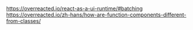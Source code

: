 https://overreacted.io/react-as-a-ui-runtime/#batching
https://overreacted.io/zh-hans/how-are-function-components-different-from-classes/